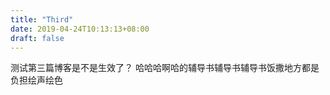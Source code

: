 ```yaml
---
title: "Third"
date: 2019-04-24T10:13:13+08:00
draft: false
---
```

测试第三篇博客是不是生效了？ 哈哈哈啊哈的辅导书辅导书辅导书饭撒地方都是负担绘声绘色

